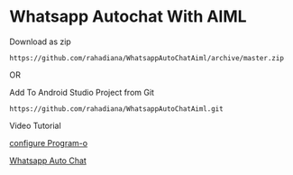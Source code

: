 # Whatsapp Autochat With AIML

Download as zip

    https://github.com/rahadiana/WhatsappAutoChatAiml/archive/master.zip
OR

Add To Android Studio Project from Git

    https://github.com/rahadiana/WhatsappAutoChatAiml.git


Video Tutorial 

[configure Program-o](https://youtu.be/UpORcU0Xkm8)

[Whatsapp Auto Chat](https://youtu.be/UpORcU0Xkm8)
